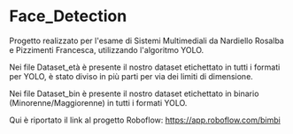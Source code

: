 # Face_Detection
Progetto realizzato per l'esame di Sistemi Multimediali da Nardiello Rosalba e Pizzimenti Francesca, utilizzando l'algoritmo YOLO.

Nei file Dataset_età è presente il nostro dataset etichettato in tutti i formati per YOLO, è stato diviso in più parti per via dei limiti di dimensione.

Nei file Dataset_bin è presente il nostro dataset etichettato in binario (Minorenne/Maggiorenne) in tutti i formati YOLO.

Qui è riportato il link al progetto Roboflow: https://app.roboflow.com/bimbi

